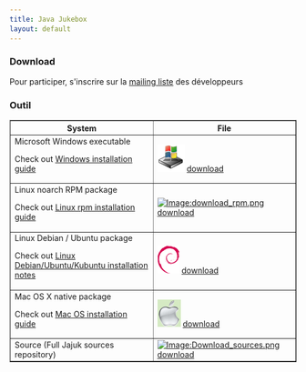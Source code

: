 ```yaml
---
title: Java Jukebox
layout: default
---
```


<h3>Download</h3>
<p>Pour participer, s'inscrire sur la <a href="http://lists.sourceforge.net/mailman/listinfo/jajuk-developers">mailing liste</a> des développeurs</p>
<h3>
	<a id="support-or-contact" class="anchor" href="#outils" aria-hidden="true"><span class="octicon octicon-link"></span></a>Outil
</h3>

<table border="1" cellpadding="20" cellspacing="5">
<tr>
	<th width="50%">System</th><th>File</th>
</tr>
<tr>
	<td>Microsoft Windows executable
	<p>Check out <a href="/index.php/Windows_installation_guide" title="Windows installation guide">Windows installation guide</a>
	</p>
	</td><td><a href="/index.php/File:Download_win.png" class="image" title="Image:download_win.png"><img alt="Image:download_win.png" src="/images/Download_win.png" width="48" height="48" border="0" /></a> <a href="http://sourceforge.net/projects/jajuk/files/jajuk/1.10.7/jajuk-1.10.7-setup.exe" class="external text" title="http://sourceforge.net/projects/jajuk/files/jajuk/1.10.7/jajuk-1.10.7-setup.exe" rel="nofollow">download</a>
	</td>
</tr>
<tr>
	<td>Linux noarch RPM package
	<p>Check out <a href="/index.php/Linux_rpm_installation_guide" title="Linux rpm installation guide">Linux rpm installation guide</a>
	</p>
	</td><td><a href="/index.php/File:Download_rpm.png" class="image" title="Image:download_rpm.png"><img alt="Image:download_rpm.png" src="/images/Download_rpm.png" width="48" height="48" border="0" /></a> <a href="http://sourceforge.net/projects/jajuk/files/jajuk/1.10.7/jajuk-1.10.7-1.noarch.rpm" class="external text" title="http://sourceforge.net/projects/jajuk/files/jajuk/1.10.7/jajuk-1.10.7-1.noarch.rpm" rel="nofollow">download</a>
	</td>
</tr>
<tr>
	<td>Linux Debian / Ubuntu package
	<p>Check out <a href="/index.php/Linux_Debian/Ubuntu/Kubuntu_installation_notes" title="Linux Debian/Ubuntu/Kubuntu installation notes" class="mw-redirect">Linux Debian/Ubuntu/Kubuntu installation notes</a>
	</p>
	</td><td><a href="/index.php/File:Download_deb.png" class="image" title="Image:download_deb.png"><img alt="Image:download_deb.png" src="/images/Download_deb.png" width="39" height="49" border="0" /></a> <a href="http://sourceforge.net/projects/jajuk/files/jajuk/1.10.7/jajuk_1.10.7-3_all.deb" class="external text" title="http://sourceforge.net/projects/jajuk/files/jajuk/1.10.7/jajuk_1.10.7-3_all.deb" rel="nofollow">download</a>
	</td>
</tr>
<tr>
	<td>Mac OS X native package
	<p>Check out <a href="/index.php/Mac_OS_installation_guide" title="Mac OS installation guide">Mac OS installation guide</a>
	</p>
	</td><td><a href="/index.php/File:Osx.png" class="image" title="Image:Download_osx.png"><img alt="Image:osx.png" src="/images/Download_osx.png" width="41" height="48" border="0" /></a> <a href="http://sourceforge.net/projects/jajuk/files/jajuk/1.10.7/jajuk-macos-1.10.7.zip" class="external text" title="http://sourceforge.net/projects/jajuk/files/jajuk/1.10.7/jajuk-macos-1.10.7.zip" rel="nofollow">download</a>
	</td>
</tr>
<tr>
	<td>Source (Full Jajuk sources repository)
	</td><td><a href="/index.php/File:Download_sources.png" class="image" title="Image:download_sources.png"><img alt="Image:Download_sources.png" src="/images/Download_sources.png" width="48" height="48" border="0" /></a> <a href="http://sourceforge.net/projects/jajuk/files/jajuk/1.10.7/jajuk-sources-1.10.7.zip" class="external text" title="http://sourceforge.net/projects/jajuk/files/jajuk/1.10.7/jajuk-sources-1.10.7.zip" rel="nofollow">download</a>
	</td>
</tr>
</table>
